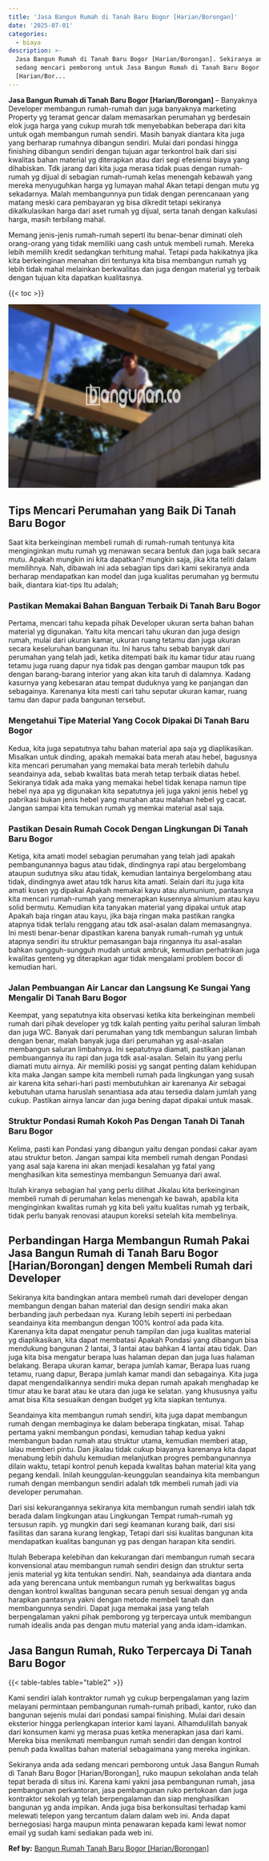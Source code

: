 ```yaml
---
title: 'Jasa Bangun Rumah di Tanah Baru Bogor [Harian/Borongan]'
date: '2025-07-01'
categories:
  - biaya
description: >-
  Jasa Bangun Rumah di Tanah Baru Bogor [Harian/Borongan]. Sekiranya anda ada
  sedang mencari pemborong untuk Jasa Bangun Rumah di Tanah Baru Bogor
  [Harian/Bor...
---
```


**Jasa Bangun Rumah di Tanah Baru Bogor \[Harian/Borongan\]** – Banyaknya Developer membangun rumah-rumah dan juga banyaknya marketing Property yg teramat gencar dalam memasarkan perumahan yg berdesain elok juga harga yang cukup murah tdk menyebabkan beberapa dari kita untuk ogah membangun rumah sendiri. Masih banyak diantara kita juga yang berharap rumahnya dibangun sendiri. Mulai dari pondasi hingga finishing dibangun sendiri dengan tujuan agar terkontrol baik dari sisi kwalitas bahan material yg diterapkan atau dari segi efesiensi biaya yang dihabiskan. Tdk jarang dari kita juga merasa tidak puas dengan rumah-rumah yg dijual di sebagian rumah-rumah kelas menengah kebawah yang mereka menyuguhkan harga yg lumayan mahal Akan tetapi dengan mutu yg sekadarnya. Malah membangunnya pun tidak dengan perencanaan yang matang meski cara pembayaran yg bisa dikredit tetapi sekiranya dikalkulasikan harga dari aset rumah yg dijual, serta tanah dengan kalkulasi harga, masih terbilang mahal.

Memang jenis-jenis rumah-rumah seperti itu benar-benar diminati oleh orang-orang yang tidak memiliki uang cash untuk membeli rumah. Mereka lebih memilih kredit sedangkan terhitung mahal. Tetapi pada hakikatnya jika kita berkeinginan menahan diri tentunya kita bisa membangun rumah yg lebih tidak mahal melainkan berkwalitas dan juga dengan material yg terbaik dengan tujuan kita dapatkan kualitasnya.

{{< toc >}}

![Jasa Bangun Rumah di Tanah Baru Bogor [Harian/Borongan]](/images/borong-bangunan-11.png)

## Tips Mencari Perumahan yang Baik Di Tanah Baru Bogor

Saat kita berkeinginan membeli rumah di rumah-rumah tentunya kita menginginkan mutu rumah yg menawan secara bentuk dan juga baik secara mutu. Apakah mungkin ini kita dapatkan? mungkin saja, jika kita teliti dalam memilihnya. Nah, dibawah ini ada sebagian tips dari kami sekiranya anda berharap mendapatkan kan model dan juga kualitas perumahan yg bermutu baik, diantara kiat-tips Itu adalah;

### Pastikan Memakai Bahan Banguan Terbaik Di Tanah Baru Bogor

Pertama, mencari tahu kepada pihak Developer ukuran serta bahan bahan material yg digunakan. Yaitu kita mencari tahu ukuran dan juga design rumah, mulai dari ukuran kamar, ukuran ruang tetamu dan juga ukuran secara keseluruhan bangunan itu. Ini harus tahu sebab banyak dari perumahan yang telah jadi, ketika ditempati baik itu kamar tidur atau ruang tetamu juga ruang dapur nya tidak pas dengan gambar maupun tdk pas dengan barang-barang interior yang akan kita taruh di dalamnya. Kadang kasurnya yang kebesaran atau tempat duduknya yang ke panjangan dan sebagainya. Karenanya kita mesti cari tahu seputar ukuran kamar, ruang tamu dan dapur pada bangunan tersebut.

### Mengetahui Tipe Material Yang Cocok Dipakai Di Tanah Baru Bogor

Kedua, kita juga sepatutnya tahu bahan material apa saja yg diaplikasikan. Misalkan untuk dinding, apakah memakai bata merah atau hebel, bagusnya kita mencari perumahan yang memakai bata merah terlebih dahulu seandainya ada, sebab kwalitas bata merah tetap terbaik diatas hebel. Sekiranya tidak ada maka yang memakai hebel tidak kenapa namun tipe hebel nya apa yg digunakan kita sepatutnya jeli juga yakni jenis hebel yg pabrikasi bukan jenis hebel yang murahan atau malahan hebel yg cacat. Jangan sampai kita temukan rumah yg memkai material asal saja.

### Pastikan Desain Rumah Cocok Dengan Lingkungan Di Tanah Baru Bogor

Ketiga, kita amati model sebagian perumahan yang telah jadi apakah pembangunannya bagus atau tidak, dindingnya rapi atau bergelombang ataupun sudutnya siku atau tidak, kemudian lantainya bergelombang atau tidak, dindingnya awet atau tdk harus kita amati. Selain dari itu juga kita amati kusen yg dipakai Apakah memakai kayu atau alumunium, pantasnya kita mencari rumah-rumah yang menerapkan kusennya almunium atau kayu solid bermutu. Kemudian kita tanyakan material yang dipakai untuk atap Apakah baja ringan atau kayu, jika baja ringan maka pastikan rangka atapnya tidak terlalu renggang atau tdk asal-asalan dalam memasangnya. Ini mesti benar-benar dipastikan karena banyak rumah-rumah yg untuk atapnya sendiri itu struktur pemasangan baja ringannya itu asal-asalan bahkan sungguh-sungguh mudah untuk ambruk, kemudian perhatrikan juga kwalitas genteng yg diterapkan agar tidak mengalami problem bocor di kemudian hari.

### Jalan Pembuangan Air Lancar dan Langsung Ke Sungai Yang Mengalir Di Tanah Baru Bogor

Keempat, yang sepatutnya kita observasi ketika kita berkeinginan membeli rumah dari pihak developer yg tdk kalah penting yaitu perihal saluran limbah dan juga WC. Banyak dari perumahan yang tdk membangun saluran limbah dengan benar, malah banyak juga dari perumahan yg asal-asalan membangun saluran limbahnya. Ini sepatutnya diamati, pastikan jalanan pembuangannya itu rapi dan juga tdk asal-asalan. Selain itu yang perlu diamati mutu airnya. Air memiliki posisi yg sangat penting dalam kehidupan kita maka Jangan sampe kita membeli rumah pada lingkungan yang susah air karena kita sehari-hari pasti membutuhkan air karenanya Air sebagai kebutuhan utama haruslah senantiasa ada atau tersedia dalam jumlah yang cukup. Pastikan airnya lancar dan juga bening dapat dipakai untuk masak.

### Struktur Pondasi Rumah Kokoh Pas Dengan Tanah Di Tanah Baru Bogor

Kelima, pasti kan Pondasi yang dibangun yaitu dengan pondasi cakar ayam atau struktur beton. Jangan sampai kita membeli rumah dengan Pondasi yang asal saja karena ini akan menjadi kesalahan yg fatal yang menghasilkan kita semestinya membangun Semuanya dari awal.

Itulah kiranya sebagian hal yang perlu dilihat Jikalau kita berkeinginan membeli rumah di perumahan kelas menengah ke bawah, apabila kita menginginkan kwalitas rumah yg kita beli yaitu kualitas rumah yg terbaik, tidak perlu banyak renovasi ataupun koreksi setelah kita membelinya.

## Perbandingan Harga Membangun Rumah Pakai Jasa Bangun Rumah di Tanah Baru Bogor \[Harian/Borongan\] dengen Membeli Rumah dari Developer

Sekiranya kita bandingkan antara membeli rumah dari developer dengan membangun dengan bahan material dan design sendiri maka akan berbanding jauh perbedaan nya. Kurang lebih seperti ini perbedaan seandainya kita membangun dengan 100% kontrol ada pada kita. Karenanya kita dapat mengatur penuh tampilan dan juga kualitas material yg diaplikasikan, kita dapat membatasi Apakah Pondasi yang dibangun bisa mendukung bangunan 2 lantai, 3 lantai atau bahkan 4 lantai atau tidak. Dan juga kita bisa mengatur berapa luas halaman depan dan juga luas halaman belakang. Berapa ukuran kamar, berapa jumlah kamar, Berapa luas ruang tetamu, ruang dapur, Berapa jumlah kamar mandi dan sebagainya. Kita juga dapat mengendalikannya sendiri muka depan rumah apakah menghadap ke timur atau ke barat atau ke utara dan juga ke selatan. yang khususnya yaitu amat bisa Kita sesuaikan dengan budget yg kita siapkan tentunya.

Seandainya kita membangun rumah sendiri, kita juga dapat membangun rumah dengan membaginya ke dalam beberapa tingkatan, misal. Tahap pertama yakni membangun pondasi, kemudian tahap kedua yakni membangun badan rumah atau struktur utama, kemudian memberi atap, lalau memberi pintu. Dan jikalau tidak cukup biayanya karenanya kita dapat menabung lebih dahulu kemudian melanjutkan progres pembangunannya dilain waktu, tetapi kontrol penuh kepada kwalitas bahan material kita yang pegang kendali. Inilah keunggulan-keunggulan seandainya kita membangun rumah dengan membangun sendiri adalah tdk membeli rumah jadi via developer perumahan.

Dari sisi kekurangannya sekiranya kita membangun rumah sendiri ialah tdk berada dalam lingkungan atau Lingkungan Tempat rumah-rumah yg tersusun rapih. yg mungkin dari segi keamanan kurang baik, dari sisi fasilitas dan sarana kurang lengkap, Tetapi dari sisi kualitas bangunan kita mendapatkan kualitas bangunan yg pas dengan harapan kita sendiri.

Itulah Beberapa kelebihan dan kekurangan dari membangun rumah secara konvensional atau membangun rumah sendiri design dan struktur serta jenis material yg kita tentukan sendiri. Nah, seandainya ada diantara anda ada yang berencana untuk membangun rumah yg berkwalitas bagus dengan kontrol kwalitas bangunan secara penuh sesuai dengan yg anda harapkan pantasnya yakni dengan metode membeli tanah dan membangunnya sendiri. Dapat juga memakai jasa yang telah berpengalaman yakni pihak pemborong yg terpercaya untuk membangun rumah idealis anda pas dengan mutu material yang anda idam-idamkan.

## Jasa Bangun Rumah, Ruko Terpercaya Di Tanah Baru Bogor

{{< table-tables table="table2" >}}

Kami sendiri ialah kontraktor rumah yg cukup berpengalaman yang lazim melayani permintaan pembangunan rumah-rumah pribadi, kantor, ruko dan bangunan sejenis mulai dari pondasi sampai finishing. Mulai dari desain eksterior hingga perlengkapan interior kami layani. Alhamdulillah banyak dari konsumen kami yg merasa puas ketika menerapkan jasa dari kami. Mereka bisa menikmati membangun rumah sendiri dan dengan kontrol penuh pada kwalitas bahan material sebagaimana yang mereka inginkan.

Sekiranya anda ada sedang mencari pemborong untuk Jasa Bangun Rumah di Tanah Baru Bogor \[Harian/Borongan\], ruko maupun sekolahan anda telah tepat berada di situs ini. Karena kami yakni jasa pembangunan rumah, jasa pembangunan perkantoran, jasa pembangunan ruko pertokoan dan juga kontraktor sekolah yg telah berpengalaman dan siap menghasilkan bangunan yg anda impikan. Anda juga bisa berkonsultasi terhadap kami melewati telepon yang tercantum dalam dalam web ini. Anda dapat bernegosiasi harga maupun minta penawaran kepada kami lewat nomor email yg sudah kami sediakan pada web ini.

**Ref by:** [Bangun Rumah Tanah Baru Bogor [Harian/Borongan]](https://id.wikipedia.org/wiki/Bangun)
